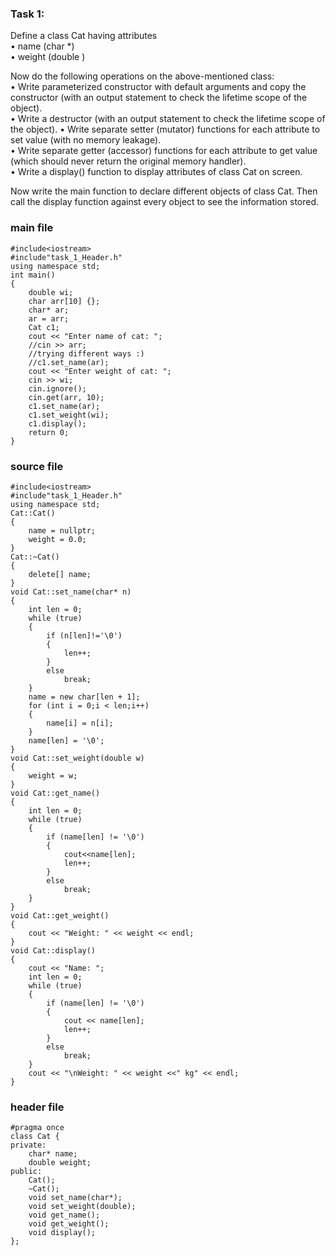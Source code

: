 ### Task 1:  
  
Define a class Cat having attributes    
•	name (char *)   
•	weight (double )   
   
   
Now do the following operations on the above-mentioned class:   
•	Write parameterized constructor with default arguments and copy the constructor (with an output statement to check the lifetime scope of the object).  
•	Write a destructor (with an output statement to check the lifetime scope of the object). 
•	Write separate setter (mutator) functions for each attribute to set value (with no memory leakage).  
•	Write separate getter (accessor) functions for each attribute to get value (which should never return the original memory handler).  
•	Write a display() function to display attributes of class Cat on screen.   
  
   
Now write the main function to declare different objects of class Cat. Then call the display function against every object to see the information stored.   


### main file
```
#include<iostream>
#include"task_1_Header.h"
using namespace std;
int main()
{
	double wi;
	char arr[10] {};
	char* ar;
	ar = arr;
	Cat c1;
	cout << "Enter name of cat: ";
	//cin >> arr;
	//trying different ways :)
	//c1.set_name(ar);
	cout << "Enter weight of cat: ";
	cin >> wi;
	cin.ignore();
	cin.get(arr, 10);
	c1.set_name(ar);
	c1.set_weight(wi);
	c1.display();
	return 0;
}
```
### source file
```
#include<iostream>
#include"task_1_Header.h"
using namespace std;
Cat::Cat()
{
	name = nullptr;
	weight = 0.0;
}
Cat::~Cat()
{
	delete[] name;
}
void Cat::set_name(char* n)
{
	int len = 0;
	while (true)
	{
		if (n[len]!='\0')
		{
			len++;
		}
		else
			break;
	}
	name = new char[len + 1];
	for (int i = 0;i < len;i++)
	{
		name[i] = n[i];
	}
	name[len] = '\0';
}
void Cat::set_weight(double w)
{
	weight = w;
}
void Cat::get_name()
{
	int len = 0;
	while (true)
	{
		if (name[len] != '\0')
		{
			cout<<name[len];
			len++;
		}
		else
			break;
	}
}
void Cat::get_weight()
{
	cout << "Weight: " << weight << endl;
}
void Cat::display()
{
	cout << "Name: ";
	int len = 0;
	while (true)
	{
		if (name[len] != '\0')
		{
			cout << name[len];
			len++;
		}
		else
			break;
	}
	cout << "\nWeight: " << weight <<" kg" << endl;
}
```
### header file
```
#pragma once
class Cat {
private:
	char* name;
	double weight;
public:
	Cat();
	~Cat();
	void set_name(char*);
	void set_weight(double);
	void get_name();
	void get_weight();
	void display();
};

```
